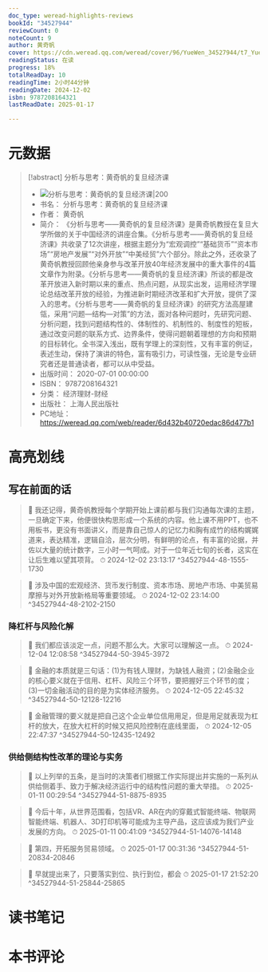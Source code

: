 ```yaml
---
doc_type: weread-highlights-reviews
bookId: "34527944"
reviewCount: 0
noteCount: 9
author: 黄奇帆
cover: https://cdn.weread.qq.com/weread/cover/96/YueWen_34527944/t7_YueWen_34527944.jpg
readingStatus: 在读
progress: 18%
totalReadDay: 10
readingTime: 2小时44分钟
readingDate: 2024-12-02
isbn: 9787208164321
lastReadDate: 2025-01-17

---
```

# 元数据
> [!abstract] 分析与思考：黄奇帆的复旦经济课
> - ![ 分析与思考：黄奇帆的复旦经济课|200](https://cdn.weread.qq.com/weread/cover/96/YueWen_34527944/t7_YueWen_34527944.jpg)
> - 书名： 分析与思考：黄奇帆的复旦经济课
> - 作者： 黄奇帆
> - 简介： 《分析与思考——黄奇帆的复旦经济课》是黄奇帆教授在复旦大学所做的关于中国经济的讲座合集。《分析与思考——黄奇帆的复旦经济课》共收录了12次讲座，根据主题分为“宏观调控”“基础货币”“资本市场”“房地产发展”“对外开放”“中美经贸”六个部分。除此之外，还收录了黄奇帆教授回顾他亲身参与改革开放40年经济发展中的重大事件的4篇文章作为附录。《分析与思考——黄奇帆的复旦经济课》所谈的都是改革开放进入新时期以来的重点、热点问题，从现实出发，运用经济学理论总结改革开放的经验，为推进新时期经济改革和扩大开放，提供了深入的思考。《分析与思考——黄奇帆的复旦经济课》的研究方法高屋建瓴，采用“问题—结构—对策”的方法，面对各种问题时，先研究问题、分析问题，找到问题结构性的、体制性的、机制性的、制度性的短板，通过改变问题的联系方式、边界条件，使得问题朝着理想的方向和预期的目标转化。全书深入浅出，既有学理上的深刻性，又有丰富的例证，表述生动，保持了演讲的特色，富有吸引力，可读性强，无论是专业研究者还是普通读者，都可以从中受益。
> - 出版时间： 2020-07-01 00:00:00
> - ISBN： 9787208164321
> - 分类： 经济理财-财经
> - 出版社： 上海人民出版社
> - PC地址：https://weread.qq.com/web/reader/6d432b40720edac86d477b1

# 高亮划线

## 写在前面的话

> 📌 我还记得，黄奇帆教授每个学期开始上课前都与我们沟通每次课的主题，一旦确定下来，他便很快构思形成一个系统的内容。他上课不用PPT，也不用板书，更没有书面讲义，而是靠自己惊人的记忆力和胸有成竹的结构娓娓道来，表达精准，逻辑自洽，层次分明，有鲜明的论点，有丰富的论据，并佐以大量的统计数字，三小时一气呵成。对于一位年近七旬的长者，这实在让后生难以望其项背。 
> ⏱ 2024-12-02 23:13:17 ^34527944-48-1555-1730

> 📌 涉及中国的宏观经济、货币发行制度、资本市场、房地产市场、中美贸易摩擦与对外开放新格局等重要领域。 
> ⏱ 2024-12-02 23:14:00 ^34527944-48-2102-2150

### 降杠杆与风险化解

> 📌 我们都应该淡定一点，问题不那么大。大家可以理解这一点。 
> ⏱ 2024-12-04 12:08:58 ^34527944-50-3945-3972

> 📌 金融的本质就是三句话：(1)为有钱人理财，为缺钱人融资；(2)金融企业的核心要义就在于信用、杠杆、风险三个环节，要把握好三个环节的度；(3)一切金融活动的目的是为实体经济服务。 
> ⏱ 2024-12-05 22:45:32 ^34527944-50-12128-12216

> 📌 金融管理的要义就是把自己这个企业单位信用用足，但是用足就表现为杠杆的放大，在放大杠杆的时候又把风险控制在底线里面， 
> ⏱ 2024-12-05 22:47:37 ^34527944-50-12435-12492

### 供给侧结构性改革的理论与实务

> 📌 以上列举的五条，是当时的决策者们根据工作实际提出并实施的一系列从供给侧着手、致力于解决经济运行中的结构性问题的重大举措。 
> ⏱ 2025-01-11 00:29:54 ^34527944-51-8875-8935

> 📌 今后十年，从世界范围看，包括VR、AR在内的穿戴式智能终端、物联网智能终端、机器人、3D打印机等可能成为主导产品，这应该成为我们产业发展的方向。 
> ⏱ 2025-01-11 00:41:09 ^34527944-51-14076-14148

> 📌 第四，开拓服务贸易领域。 
> ⏱ 2025-01-17 00:31:36 ^34527944-51-20834-20846

> 📌 早就提出来了，只要落实到位、执行到位，都会 
> ⏱ 2025-01-17 21:52:20 ^34527944-51-25844-25865

# 读书笔记

# 本书评论

